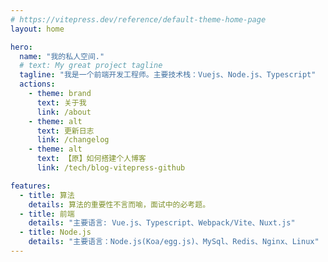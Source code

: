 ```yaml
---
# https://vitepress.dev/reference/default-theme-home-page
layout: home

hero:
  name: "我的私人空间."
  # text: My great project tagline
  tagline: "我是一个前端开发工程师。主要技术栈：Vuejs、Node.js、Typescript"
  actions:
    - theme: brand
      text: 关于我
      link: /about
    - theme: alt
      text: 更新日志
      link: /changelog
    - theme: alt
      text: 【原】如何搭建个人博客
      link: /tech/blog-vitepress-github

features:
  - title: 算法
    details: 算法的重要性不言而喻，面试中的必考题。
  - title: 前端
    details: "主要语言: Vue.js、Typescript、Webpack/Vite、Nuxt.js"
  - title: Node.js
    details: "主要语言：Node.js(Koa/egg.js)、MySql、Redis、Nginx、Linux"
---
```



